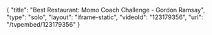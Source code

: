 {
    "title": "Best Restaurant: Momo Coach Challenge - Gordon Ramsay",
    "type": "solo",
    "layout": "iframe-static",
    "videoId": "123179356",
    "url": "\/tvpembed\/123179356"
}